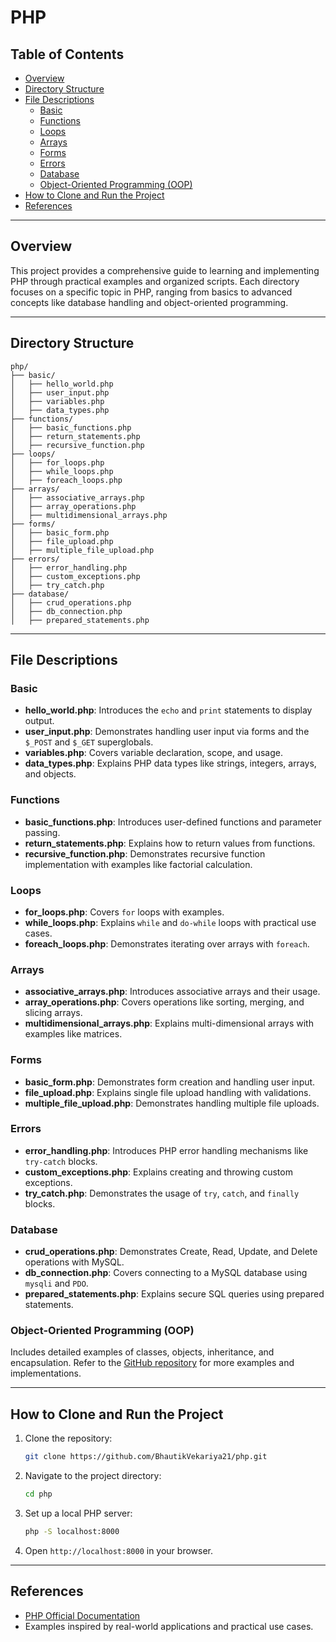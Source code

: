 # PHP

## Table of Contents
- [Overview](#overview)
- [Directory Structure](#directory-structure)
- [File Descriptions](#file-descriptions)
  - [Basic](#basic)
  - [Functions](#functions)
  - [Loops](#loops)
  - [Arrays](#arrays)
  - [Forms](#forms)
  - [Errors](#errors)
  - [Database](#database)
  - [Object-Oriented Programming (OOP)](#object-oriented-programming-oop)
- [How to Clone and Run the Project](#how-to-clone-and-run-the-project)
- [References](#references)

---

## Overview
This project provides a comprehensive guide to learning and implementing PHP through practical examples and organized scripts. Each directory focuses on a specific topic in PHP, ranging from basics to advanced concepts like database handling and object-oriented programming.

---

## Directory Structure
```
php/
├── basic/
│   ├── hello_world.php
│   ├── user_input.php
│   ├── variables.php
│   ├── data_types.php
├── functions/
│   ├── basic_functions.php
│   ├── return_statements.php
│   ├── recursive_function.php
├── loops/
│   ├── for_loops.php
│   ├── while_loops.php
│   ├── foreach_loops.php
├── arrays/
│   ├── associative_arrays.php
│   ├── array_operations.php
│   ├── multidimensional_arrays.php
├── forms/
│   ├── basic_form.php
│   ├── file_upload.php
│   ├── multiple_file_upload.php
├── errors/
│   ├── error_handling.php
│   ├── custom_exceptions.php
│   ├── try_catch.php
├── database/
│   ├── crud_operations.php
│   ├── db_connection.php
│   ├── prepared_statements.php
```

---

## File Descriptions

### Basic
- **hello_world.php**: Introduces the `echo` and `print` statements to display output.
- **user_input.php**: Demonstrates handling user input via forms and the `$_POST` and `$_GET` superglobals.
- **variables.php**: Covers variable declaration, scope, and usage.
- **data_types.php**: Explains PHP data types like strings, integers, arrays, and objects.

### Functions
- **basic_functions.php**: Introduces user-defined functions and parameter passing.
- **return_statements.php**: Explains how to return values from functions.
- **recursive_function.php**: Demonstrates recursive function implementation with examples like factorial calculation.

### Loops
- **for_loops.php**: Covers `for` loops with examples.
- **while_loops.php**: Explains `while` and `do-while` loops with practical use cases.
- **foreach_loops.php**: Demonstrates iterating over arrays with `foreach`.

### Arrays
- **associative_arrays.php**: Introduces associative arrays and their usage.
- **array_operations.php**: Covers operations like sorting, merging, and slicing arrays.
- **multidimensional_arrays.php**: Explains multi-dimensional arrays with examples like matrices.

### Forms
- **basic_form.php**: Demonstrates form creation and handling user input.
- **file_upload.php**: Explains single file upload handling with validations.
- **multiple_file_upload.php**: Demonstrates handling multiple file uploads.

### Errors
- **error_handling.php**: Introduces PHP error handling mechanisms like `try-catch` blocks.
- **custom_exceptions.php**: Explains creating and throwing custom exceptions.
- **try_catch.php**: Demonstrates the usage of `try`, `catch`, and `finally` blocks.

### Database
- **crud_operations.php**: Demonstrates Create, Read, Update, and Delete operations with MySQL.
- **db_connection.php**: Covers connecting to a MySQL database using `mysqli` and `PDO`.
- **prepared_statements.php**: Explains secure SQL queries using prepared statements.

### Object-Oriented Programming (OOP)
Includes detailed examples of classes, objects, inheritance, and encapsulation. 
Refer to the [GitHub repository](https://github.com/BhautikVekariya21/php) for more examples and implementations.

---

## How to Clone and Run the Project
1. Clone the repository:
   ```bash
   git clone https://github.com/BhautikVekariya21/php.git
   ```
2. Navigate to the project directory:
   ```bash
   cd php
   ```
3. Set up a local PHP server:
   ```bash
   php -S localhost:8000
   ```
4. Open `http://localhost:8000` in your browser.

---

## References
- [PHP Official Documentation](https://www.php.net/docs.php)
- Examples inspired by real-world applications and practical use cases.
